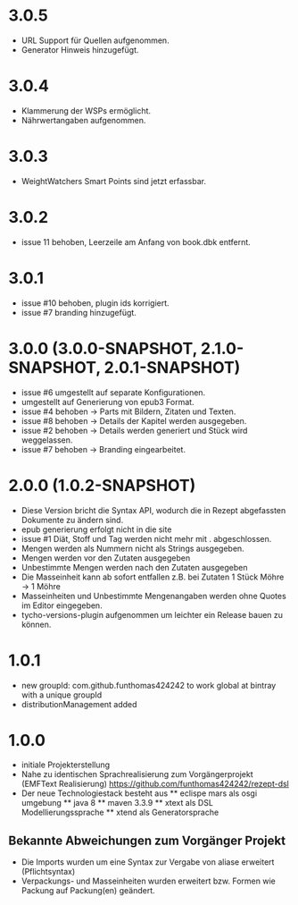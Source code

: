 # 3.0.5

* URL Support für Quellen aufgenommen.
* Generator Hinweis hinzugefügt. 


# 3.0.4

* Klammerung der WSPs ermöglicht.
* Nährwertangaben aufgenommen.

# 3.0.3

* WeightWatchers Smart Points sind jetzt erfassbar.

# 3.0.2

* issue 11 behoben, Leerzeile am Anfang von book.dbk entfernt.

# 3.0.1 

* issue #10 behoben, plugin ids korrigiert.
* issue #7 branding hinzugefügt.

# 3.0.0 (3.0.0-SNAPSHOT, 2.1.0-SNAPSHOT, 2.0.1-SNAPSHOT)

* issue #6 umgestellt auf separate Konfigurationen.
* umgestellt auf Generierung von epub3 Format.
* issue #4 behoben -> Parts mit Bildern, Zitaten und Texten.
* issue #8 behoben -> Details der Kapitel werden ausgegeben.
* issue #2 behoben -> Details werden generiert und Stück wird weggelassen.
* issue #7 behoben -> Branding eingearbeitet.



# 2.0.0 (1.0.2-SNAPSHOT)

* Diese Version bricht die Syntax API, wodurch die in Rezept abgefassten Dokumente zu ändern sind.
* epub generierung erfolgt nicht in die site
* issue #1 Diät, Stoff und Tag werden nicht mehr mit . abgeschlossen.
* Mengen werden als Nummern nicht als Strings ausgegeben.
* Mengen werden vor den Zutaten ausgegeben
* Unbestimmte Mengen werden nach den Zutaten ausgegeben
* Die Masseinheit kann ab sofort entfallen z.B. bei Zutaten 1 Stück Möhre -> 1 Möhre
* Masseinheiten und Unbestimmte Mengenangaben werden ohne Quotes im Editor eingegeben.
* tycho-versions-plugin aufgenommen um leichter ein Release bauen zu können.

# 1.0.1

* new groupId: com.github.funthomas424242
  to work global at bintray with a unique groupId
* distributionManagement added

# 1.0.0

* initiale Projekterstellung
* Nahe zu identischen Sprachrealisierung zum Vorgängerprojekt (EMFText Realisierung)
  https://github.com/funthomas424242/rezept-dsl
* Der neue Technologiestack besteht aus 
  ** eclispe mars als osgi umgebung
  ** java 8
  ** maven 3.3.9
  ** xtext als DSL Modellierungssprache
  ** xtend als Generatorsprache
  
## Bekannte Abweichungen zum Vorgänger Projekt 

* Die Imports wurden um eine Syntax zur Vergabe von aliase erweitert (Pflichtsyntax)
* Verpackungs- und Masseinheiten wurden erweitert bzw. Formen wie Packung auf Packung(en) geändert.
